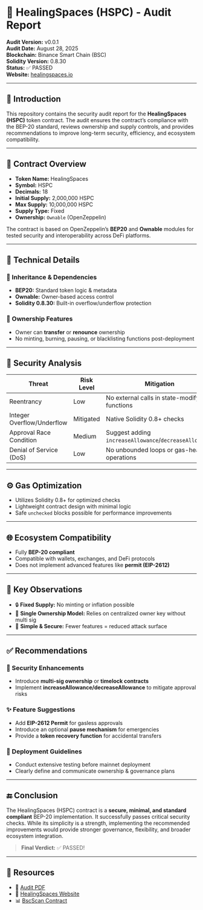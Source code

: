 # 🌿 HealingSpaces (HSPC) - Audit Report

**Audit Version:** v0.0.1  
**Audit Date:** August 28, 2025  
**Blockchain:** Binance Smart Chain (BSC)  
**Solidity Version:** 0.8.30  
**Status:** ✅ PASSED  
**Website:** [healingspaces.io](https://healingspaces.io)

---

## 📘 Introduction

This repository contains the security audit report for the **HealingSpaces (HSPC)** token contract. The audit ensures the contract’s compliance with the BEP-20 standard, reviews ownership and supply controls, and provides recommendations to improve long-term security, efficiency, and ecosystem compatibility.

---

## 📄 Contract Overview

- **Token Name:** HealingSpaces  
- **Symbol:** HSPC  
- **Decimals:** 18  
- **Initial Supply:** 2,000,000 HSPC  
- **Max Supply:** 10,000,000 HSPC
- **Supply Type:** Fixed  
- **Ownership:** `Ownable` (OpenZeppelin)

The contract is based on OpenZeppelin’s **BEP20** and **Ownable** modules for tested security and interoperability across DeFi platforms.

---

## 🧱 Technical Details

### 🔗 Inheritance & Dependencies

- **BEP20:** Standard token logic & metadata  
- **Ownable:** Owner-based access control  
- **Solidity 0.8.30:** Built-in overflow/underflow protection  

### 🔐 Ownership Features

- Owner can **transfer** or **renounce** ownership  
- No minting, burning, pausing, or blacklisting functions post-deployment  

---

## 🧪 Security Analysis

| Threat                        | Risk Level | Mitigation |
|-------------------------------|------------|------------|
| Reentrancy                   | Low        | No external calls in state-modifying functions |
| Integer Overflow/Underflow   | Mitigated  | Native Solidity 0.8+ checks |
| Approval Race Condition      | Medium     | Suggest adding `increaseAllowance`/`decreaseAllowance` |
| Denial of Service (DoS)      | Low        | No unbounded loops or gas-heavy operations |

---

## ⚙️ Gas Optimization

- Utilizes Solidity 0.8+ for optimized checks  
- Lightweight contract design with minimal logic  
- Safe `unchecked` blocks possible for performance improvements  

---

## 🌐 Ecosystem Compatibility

- Fully **BEP-20 compliant**  
- Compatible with wallets, exchanges, and DeFi protocols  
- Does not implement advanced features like **permit (EIP-2612)**  

---

## 📌 Key Observations

- 🔒 **Fixed Supply:** No minting or inflation possible  
- 👤 **Single Ownership Model:** Relies on centralized owner key without multi sig  
- 🌱 **Simple & Secure:** Fewer features = reduced attack surface  

---

## ✅ Recommendations

### 🔐 Security Enhancements

- Introduce **multi-sig ownership** or **timelock contracts**  
- Implement **increaseAllowance/decreaseAllowance** to mitigate approval risks  

### ✨ Feature Suggestions

- Add **EIP-2612 Permit** for gasless approvals  
- Introduce an optional **pause mechanism** for emergencies  
- Provide a **token recovery function** for accidental transfers  

### 🚀 Deployment Guidelines

- Conduct extensive testing before mainnet deployment  
- Clearly define and communicate ownership & governance plans  

---

## 🔚 Conclusion

The HealingSpaces (HSPC) contract is a **secure, minimal, and standard compliant** BEP-20 implementation. It successfully passes critical security checks. While its simplicity is a strength, implementing the recommended improvements would provide stronger governance, flexibility, and broader ecosystem integration.

> **Final Verdict:** ✅ PASSED!

---

## 📎 Resources

- 📄 [Audit PDF](./hspc-token-audit.pdf)  
- 🔗 [HealingSpaces Website](https://healingspaces.io)  
- 📊 [BscScan Contract](https://bscscan.com/token/0x9fa39ab07776c4f995f0e96707d6ec25350c5b67#code)  
